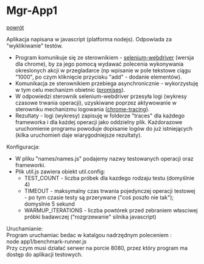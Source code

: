 Mgr-App1 
===============

[powrót](https://github.com/krzysiekdz/mgr-main)

Aplikacja napisana w javascript (platforma nodejs). Odpowiada za "wyklikiwanie" testów. 
- Program komunikuje się ze sterownikiem - [selenium-webdriver](http://seleniumhq.github.io/selenium/docs/api/javascript/index.html) (wersja dla chrome), by za jego pomocą wydawać polecenia wykonywania okreslonych akcji w przegladarce (np wpisanie w pole tekstowe ciągu "1000", po czym kliknięcie przycisku "add" - dodanie elementów). 
- Komunikacja ze sterownikiem przebiega asynchronicznie - wykorzystuję w tym celu mechanizm obietnic ([promises](http://exploringjs.com/es6/ch_promises.html)).
- W odpowiedzi sterownik selenium-webdriver przesyła logi (wykresy czasowe trwania operacji), uzyskiwane poprzez aktywowanie w sterowniku mechanizmu logowania ([chrome-tracing](https://www.chromium.org/developers/how-tos/trace-event-profiling-tool)).
- Rezultaty - logi (wykresy) zapisuję w folderze "traces" dla każdego frameworka i dla każdej operacji jako oddzielny plik. Każdorazowe uruchomienie programu powoduje dopisanie logów do już istniejących (kilka uruchomień daje wiarygodniejsze rezultaty).

Konfiguracja: <br>
- W pliku "names/names.js" podajemy nazwy testowanych operacji oraz frameworki. 
- Plik util.js zawiera obiekt util.config:
	- TEST_COUNT - liczba próbek dla kazdego rodzaju testu (domyślnie 4)
	- TIMEOUT - maksymalny czas trwania pojedynczej operacji testowej - po tym czasie testy są przerywane ("coś poszło nie tak"); domyslnie 5 sekund
	- WARMUP_ITERATIONS - liczba powtórek przed zebraniem własciwej próbki badawczej ("rozgrzewanie" silnika javascript)

Uruchamianie: <br>
Program uruchamiac bedac w katalgou nadrzędnym poleceniem : <br>
node app1/benchmark-runner.js <br>
Przy czym musi działać serwer na porcie 8080, przez który program ma dostęp do aplikacji testowych.


